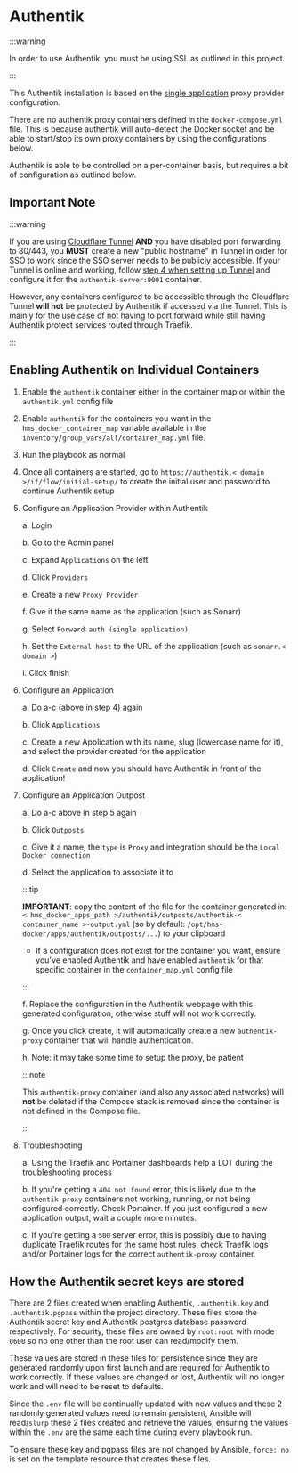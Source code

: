 # Authentik

:::warning

In order to use Authentik, you must be using SSL as outlined in this project.

:::

This Authentik installation is based on the [single application](https://goauthentik.io/docs/providers/proxy/forward_auth#single-application) proxy provider configuration.

There are no authentik proxy containers defined in the `docker-compose.yml` file. This is because authentik will auto-detect the Docker socket and be able to start/stop its own proxy containers by using the configurations below.

Authentik is able to be controlled on a per-container basis, but requires a bit of configuration as outlined below.

## Important Note

:::warning

If you are using [Cloudflare Tunnel](./Cloudflare/tunnel.md) **AND** you have disabled port forwarding to 80/443, you **MUST** create a new "public hostname" in Tunnel in order for SSO to work since the SSO server needs to be publicly accessible. If your Tunnel is online and working, follow [step 4 when setting up Tunnel](./Cloudflare/tunnel.md) and configure it for the `authentik-server:9001` container.

However, any containers configured to be accessible through the Cloudflare Tunnel **will not** be protected by Authentik if accessed via the Tunnel. This is mainly for the use case of not having to port forward while still having Authentik protect services routed through Traefik.

:::

## Enabling Authentik on Individual Containers

1. Enable the `authentik` container either in the container map or within the `authentik.yml` config file

2. Enable `authentik` for the containers you want in the `hms_docker_container_map` variable available in the `inventory/group_vars/all/container_map.yml` file.

3. Run the playbook as normal

4. Once all containers are started, go to `https://authentik.< domain >/if/flow/initial-setup/` to create the initial user and password to continue Authentik setup

5. Configure an Application Provider within Authentik

    a. Login

    b. Go to the Admin panel

    c. Expand `Applications` on the left

    d. Click `Providers`

    e. Create a new `Proxy Provider`

    f. Give it the same name as the application (such as Sonarr)

    g. Select `Forward auth (single application)`

    h. Set the `External host` to the URL of the application (such as `sonarr.< domain >`)

    i. Click finish

6. Configure an Application

    a. Do a-c (above in step 4) again

    b. Click `Applications`

    c. Create a new Application with its name, slug (lowercase name for it), and select the provider created for the application

    d. Click `Create` and now you should have Authentik in front of the application!

7. Configure an Application Outpost

    a. Do a-c above in step 5 again

    b. Click `Outposts`

    c. Give it a name, the `type` is `Proxy` and integration should be the `Local Docker connection`

    d. Select the application to associate it to

    :::tip

    **IMPORTANT**: copy the content of the file for the container generated in: `< hms_docker_apps_path >/authentik/outposts/authentik-< container_name >-output.yml` (so by default: `/opt/hms-docker/apps/authentik/outposts/...`) to your clipboard

    - If a configuration does not exist for the container you want, ensure you've enabled Authentik and have enabled `authentik` for that specific container in the `container_map.yml` config file

    :::

    f. Replace the configuration in the Authentik webpage with this generated configuration, otherwise stuff will not work correctly.

    g. Once you click create, it will automatically create a new `authentik-proxy` container that will handle authentication.

    h. Note: it may take some time to setup the proxy, be patient

    :::note

    This `authentik-proxy` container (and also any associated networks) will **not** be deleted if the Compose stack is removed since the container is not defined in the Compose file.

    :::

8. Troubleshooting

    a. Using the Traefik and Portainer dashboards help a LOT during the troubleshooting process

    b. If you're getting a `404 not found` error, this is likely due to the `authentik-proxy` containers not working, running, or not being configured correctly. Check Portainer. If you just configured a new application output, wait a couple more minutes.

    c. If you're getting a `500` server error, this is possibly due to having duplicate Traefik routes for the same host rules, check Traefik logs and/or Portainer logs for the correct `authentik-proxy` container.

## How the Authentik secret keys are stored

There are 2 files created when enabling Authentik, `.authentik.key` and `.authentik.pgpass` within the project directory. These files store the Authentik secret key and Authentik postgres database password respectively. For security, these files are owned by `root:root` with mode `0600` so no one other than the root user can read/modify them.

These values are stored in these files for persistence since they are generated randomly upon first launch and are required for Authentik to work correctly. If these values are changed or lost, Authentik will no longer work and will need to be reset to defaults.

Since the `.env` file will be continually updated with new values and these 2 randomly generated values need to remain persistent, Ansible will read/`slurp` these 2 files created and retrieve the values, ensuring the values within the `.env` are the same each time during every playbook run.

To ensure these key and pgpass files are not changed by Ansible, `force: no` is set on the template resource that creates these files.
